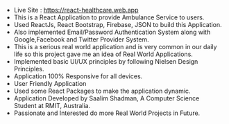* Live Site : https://react-healthcare.web.app
* This is a React Application to provide Ambulance Service to users.
* Used ReactJs, React Bootstrap, Firebase, JSON to build this Application.
* Also implemented Email/Password Authentication System along with Google,Facebook and Twitter Provider System.
* This is a serious real world application and is very common in our daily life so this project gave me an idea of Real World Applications.
* Implemented basic UI/UX principles by following Nielsen Design Principles.
* Application 100% Responsive for all devices.
* User Friendly Application
* Used some React Packages to make the application dynamic.
* Application Developed by Saalim Shadman, A Computer Science Student at RMIT, Australia.
* Passionate and Interested do more Real World Projects in Future.
